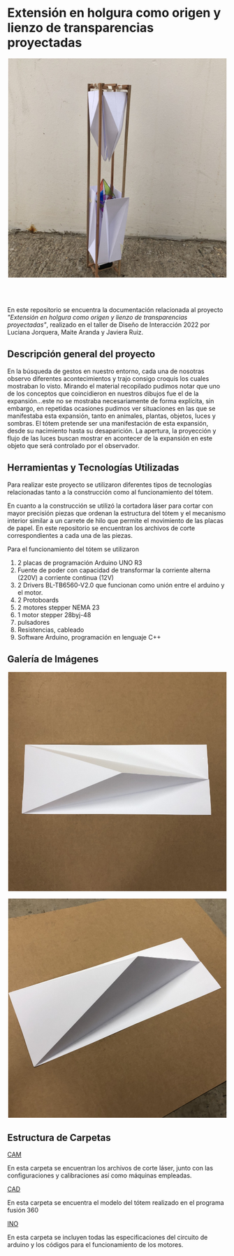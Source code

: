 # Extensión en holgura como origen y lienzo de transparencias proyectadas

 <div>
<p style = 'text-align:center;'>
<img src="imagenes/600px-Maqueta3c2mjltdi.jfif" alt="Foto Representativa del proyecto" width="500px">
</p>
</div>
<br>
<br>

En este repositorio se encuentra la documentación relacionada al proyecto *"Extensión en holgura como origen y lienzo de transparencias proyectadas"*, realizado en el taller de Diseño de Interacción 2022 por Luciana Jorquera, Maite Aranda y Javiera Ruiz. 

## Descripción general del proyecto
En la búsqueda de gestos en nuestro entorno, cada una de nosotras observo diferentes acontecimientos y trajo consigo croquis los cuales mostraban lo visto. Mirando el material recopilado pudimos notar que uno de los conceptos que coincidieron en nuestros dibujos fue el de la expansión…este no se mostraba necesariamente de forma explícita, sin embargo, en repetidas ocasiones pudimos ver situaciones en las que se manifestaba esta expansión, tanto en animales, plantas, objetos, luces y sombras.
El tótem pretende ser una manifestación de esta expansión, desde su nacimiento hasta su desaparición. La apertura, la proyección y flujo de las luces buscan mostrar en acontecer de la expansión en este objeto que será controlado por el observador.

## Herramientas y Tecnologías Utilizadas
Para realizar este proyecto se utilizaron diferentes tipos de tecnologías relacionadas tanto a la construcción como al funcionamiento del tótem.

En cuanto a la construcción se utilizó la cortadora láser para cortar con mayor precisión piezas que ordenan la estructura del tótem y el mecanismo interior similar a un carrete de hilo que permite el movimiento de las placas de papel.  En este repositorio se encuentran los archivos de corte correspondientes a cada una de las piezas. 

Para el funcionamiento del tótem se utilizaron 
1. 2 placas de programación Arduino UNO R3
2. Fuente de poder con capacidad de transformar la corriente alterna (220V) a corriente continua (12V)
3. 2 Drivers BL-TB6560-V2.0 que funcionan como unión entre el arduino y el motor.
4. 2 Protoboards
5. 2 motores stepper NEMA 23
6. 1 motor stepper 28byj-48 
7. pulsadores
8. Resistencias, cableado
9. Software Arduino, programación en lenguaje C++

## Galería de Imágenes

 <div>
<p style = 'text-align:center;'>
<img src="imagenes/pop.jfif" alt="Foto Representativa del proyecto" width="500px">
</p>
</div>

 <div>
<p style = 'text-align:center;'>
<img src="imagenes/popp.jfif" alt="Foto Representativa del proyecto" width="500px">
</p>
</div>

## Estructura de Carpetas
 
[CAM](https://javieraruizm.github.io/documentacion-proyectomodulo2-tdix/cam/)

En esta carpeta se encuentran los archivos de corte láser, junto con las configuraciones y calibraciones así como máquinas empleadas.

[CAD](https://javieraruizm.github.io/documentacion-proyectomodulo2-tdix/cad/)

En esta carpeta se encuentra el modelo del tótem realizado en el programa fusión 360

[INO](https://javieraruizm.github.io/documentacion-proyectomodulo2-tdix/ino/)

En esta carpeta se incluyen todas las especificaciones del circuito de arduino y los códigos para el funcionamiento de los motores. 


